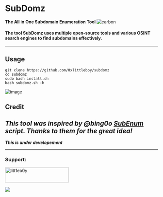 # SubDomz 

**The All in One Subdomain Enumeration Tool** 
![carbon](https://user-images.githubusercontent.com/75373225/179715470-f91bcfd5-1c59-4da6-927a-a0b02eef2920.png)

#### The tool SubDomz uses multiple open-source tools and various OSINT search engines to find subdomains effectively.
-----------------------------

## Usage
```
git clone https://github.com/0xlittleboy/subdomz
cd subdomz
sudo bash install.sh
bash subdomz.sh -h
```

![image](https://user-images.githubusercontent.com/75373225/179716552-4d7bb181-2077-4a37-8edc-66532e78e9b0.png)

## Credit
***This tool was inspired by @bing0o [SubEnum](https://github.com/bing0o/bash_scripting/blob/master/domains.sh) script. Thanks to them for the great idea!***
--------------
***This is under developement***

-------------
<h3 align="left">Support:</h3>
<p><a href="https://www.buymeacoffee.com/litt1eb0y"> <img align="left" src="https://cdn.buymeacoffee.com/buttons/v2/default-yellow.png" height="50" width="210" alt="litt1eb0y" /></a></p><br> <br>
<br><p><a href="https://www.paypal.com/paypalme/litt1eb0y"> <img align="left" src="https://www.paypalobjects.com/en_US/i/btn/btn_donateCC_LG.gif" /></a></p><br>

